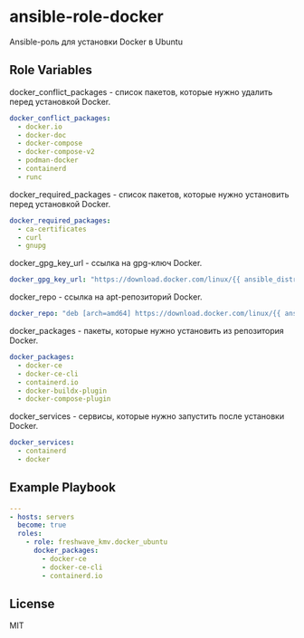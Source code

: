 ansible-role-docker
=========

Ansible-роль для установки Docker в Ubuntu

Role Variables
--------------

docker_conflict_packages - список пакетов, которые нужно удалить перед установкой Docker.

```yaml
docker_conflict_packages:
  - docker.io
  - docker-doc
  - docker-compose
  - docker-compose-v2
  - podman-docker
  - containerd
  - runc
```

docker_required_packages - список пакетов, которые нужно установить перед установкой Docker.

```yaml
docker_required_packages:
  - ca-certificates
  - curl
  - gnupg
```

docker_gpg_key_url - ссылка на gpg-ключ Docker.

```yaml
docker_gpg_key_url: "https://download.docker.com/linux/{{ ansible_distribution | lower }}/gpg"
```

docker_repo - ссылка на apt-репозиторий Docker.

```yaml
docker_repo: "deb [arch=amd64] https://download.docker.com/linux/{{ ansible_distribution | lower }} {{ ansible_distribution_release }} stable"
```

docker_packages - пакеты, которые нужно установить из репозитория Docker.

```yaml
docker_packages:
  - docker-ce
  - docker-ce-cli
  - containerd.io
  - docker-buildx-plugin
  - docker-compose-plugin
```

docker_services - сервисы, которые нужно запустить после установки Docker.

```yaml
docker_services:
  - containerd
  - docker
```


Example Playbook
----------------

```yaml
---
- hosts: servers
  become: true
  roles:
    - role: freshwave_kmv.docker_ubuntu
      docker_packages:
        - docker-ce
        - docker-ce-cli
        - containerd.io
```

License
-------

MIT

